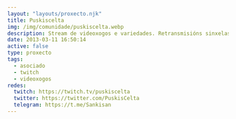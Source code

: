 ```yaml
---
layout: "layouts/proxecto.njk"
title: Puskiscelta
img: /img/comunidade/puskiscelta.webp
description: Stream de videoxogos e variedades. Retransmisións sinxelas, divertidas e un pouco caóticas. 
date: 2013-03-11 16:50:14
active: false
type: proxecto
tags:
  - asociado
  - twitch
  - videoxogos
redes:
  twitch: https://twitch.tv/puskiscelta
  twitter: https://twitter.com/PuskisCelta
  telegram: https://t.me/Sankisan
---
```

